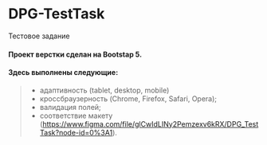 # DPG-TestTask
Тестовое задание
#### Проект верстки сделан на Bootstap 5.
#### Здесь выполнены следующие: 
> - адаптивность (tablet, desktop, mobile)
> - кроссбраузерность (Chrome, Firefox, Safari, Opera);
> - валидация полей;
> - соответствие макету (https://www.figma.com/file/glCwIdLINy2Pemzexv6kRX/DPG_TestTask?node-id=0%3A1).
